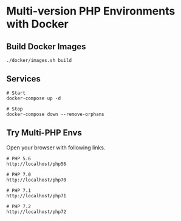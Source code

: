 # Multi-version PHP Environments with Docker

## Build Docker Images

~~~
./docker/images.sh build
~~~

## Services

~~~
# Start
docker-compose up -d

# Stop
docker-compose down --remove-orphans
~~~

## Try Multi-PHP Envs

Open your browser with following links.

~~~
# PHP 5.6
http://localhost/php56

# PHP 7.0
http://localhost/php70

# PHP 7.1
http://localhost/php71

# PHP 7.2
http://localhost/php72
~~~
